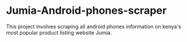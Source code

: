 # Jumia-Android-phones-scraper
This project involves scraping all android phones information on kenya's most popular product listing website Jumia.
